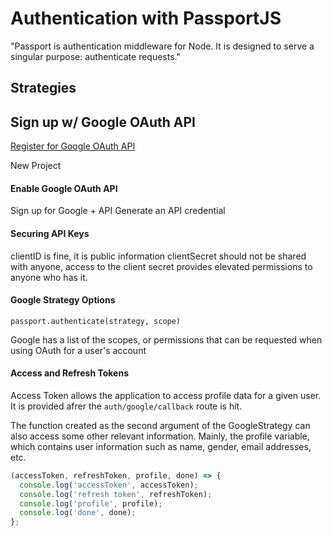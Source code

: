 # Authentication with PassportJS

"Passport is authentication middleware for Node. It is designed to serve a singular purpose: authenticate requests."

## Strategies

## Sign up w/ Google OAuth API

[Register for Google OAuth API](https://console.developers.google.com/?pli=1)

New Project

#### Enable Google OAuth API

Sign up for Google + API
Generate an API credential

#### Securing API Keys

clientID is fine, it is public information
clientSecret should not be shared with anyone, access to the client secret provides elevated permissions to anyone who has it.

#### Google Strategy Options

`passport.authenticate(strategy, scope)`

Google has a list of the scopes, or permissions that can be requested when using OAuth for a user's account

#### Access and Refresh Tokens

Access Token allows the application to access profile data for a given user. It is provided afrer the `auth/google/callback` route is hit.

The function created as the second argument of the GoogleStrategy can also access some other relevant information. Mainly, the profile variable, which contains user information such as name, gender, email addresses, etc.

```javascript
(accessToken, refreshToken, profile, done) => {
  console.log('accessToken', accessToken);
  console.log('refresh token', refreshToken);
  console.log('profile', profile);
  console.log('done', done);
};
```
